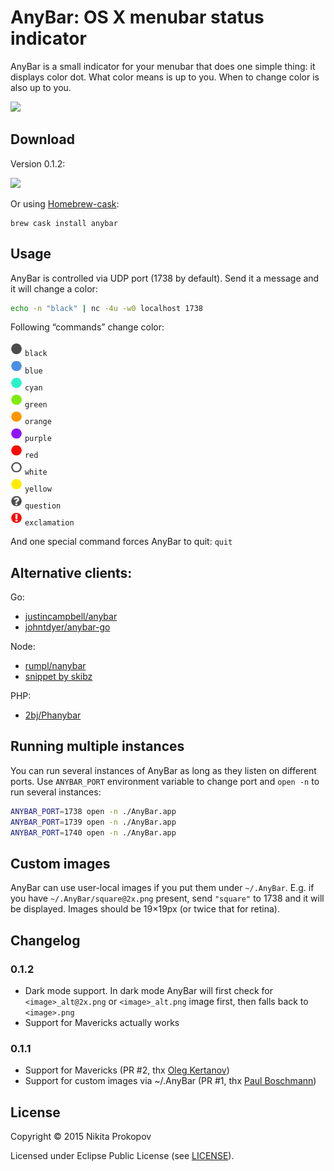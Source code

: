 # AnyBar: OS X menubar status indicator

AnyBar is a small indicator for your menubar that does one simple thing: it displays color dot. What color means is up to you. When to change color is also up to you.

<img src="AnyBar/Resources/screenshot.png?raw=true" />

## Download

Version 0.1.2:

<a href="https://github.com/tonsky/AnyBar/releases/download/0.1.2/AnyBar.app.zip"><img src="AnyBar/Images.xcassets/AppIcon.appiconset/icon_128x128@2x.png?raw=true" style="width: 128px;" width=128/></a>

Or using [Homebrew-cask](http://caskroom.io):

    brew cask install anybar

## Usage

AnyBar is controlled via UDP port (1738 by default). Send it a message and it will change a color:

```sh
echo -n "black" | nc -4u -w0 localhost 1738
```

Following “commands” change color:

<img src="AnyBar/Resources/black@2x.png?raw=true" width=19 /> `black`  
<img src="AnyBar/Resources/blue@2x.png?raw=true" width=19 /> `blue`  
<img src="AnyBar/Resources/cyan@2x.png?raw=true" width=19 /> `cyan`  
<img src="AnyBar/Resources/green@2x.png?raw=true" width=19 /> `green`  
<img src="AnyBar/Resources/orange@2x.png?raw=true" width=19 /> `orange`  
<img src="AnyBar/Resources/purple@2x.png?raw=true" width=19 /> `purple`  
<img src="AnyBar/Resources/red@2x.png?raw=true" width=19 /> `red`  
<img src="AnyBar/Resources/white@2x.png?raw=true" width=19 /> `white`  
<img src="AnyBar/Resources/yellow@2x.png?raw=true" width=19 /> `yellow`  
<img src="AnyBar/Resources/question@2x.png?raw=true" width=19 /> `question`  
<img src="AnyBar/Resources/exclamation@2x.png?raw=true" width=19 /> `exclamation`  

And one special command forces AnyBar to quit: `quit`

## Alternative clients:

Go:

- [justincampbell/anybar](https://github.com/justincampbell/anybar)
- [johntdyer/anybar-go](https://github.com/johntdyer/anybar-go)

Node:

- [rumpl/nanybar](https://github.com/rumpl/nanybar)
- [snippet by skibz](https://github.com/tonsky/AnyBar/issues/11)

PHP:

- [2bj/Phanybar](https://github.com/2bj/Phanybar)

## Running multiple instances

You can run several instances of AnyBar as long as they listen on different ports. Use `ANYBAR_PORT` environment variable to change port and `open -n` to run several instances:

```sh
ANYBAR_PORT=1738 open -n ./AnyBar.app
ANYBAR_PORT=1739 open -n ./AnyBar.app
ANYBAR_PORT=1740 open -n ./AnyBar.app
```

## Custom images

AnyBar can use user-local images if you put them under `~/.AnyBar`. E.g. if you have `~/.AnyBar/square@2x.png` present, send `"square"` to 1738 and it will be displayed. Images should be 19×19px (or twice that for retina).

## Changelog

### 0.1.2

- Dark mode support. In dark mode AnyBar will first check for `<image>_alt@2x.png` or `<image>_alt.png` image first, then falls back to `<image>.png`
- Support for Mavericks actually works

### 0.1.1

- Support for Mavericks (PR #2, thx [Oleg Kertanov](https://github.com/okertanov))
- Support for custom images via ~/.AnyBar (PR #1, thx [Paul Boschmann](https://github.com/pboschmann))

## License

Copyright © 2015 Nikita Prokopov

Licensed under Eclipse Public License (see [LICENSE](LICENSE)).


